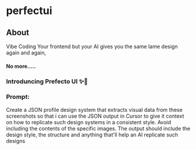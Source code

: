 # perfectui

## About

Vibe Coding Your frontend but your AI gives you the same lame design again and again,

#### No more.....

### Introduncing Prefecto UI ✨🌟

### Prompt:

Create a JSON profile design system that extracts visual data from these screenshots so that i can use the JSON output in Cursor to give it context on how to replicate such design systems in a consistent style. Avoid including the contents of the specific images. The output should include the design style, the structure and anything that'll help an Al replicate such designs
